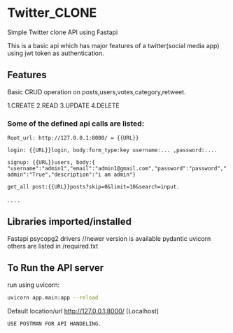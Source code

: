 # Twitter_CLONE

Simple Twitter clone API  using Fastapi

This is a basic api which has major features of a twitter(social media app) using jwt token as authentication.

## Features

Basic CRUD operation on posts,users,votes,category,retweet.

1.CREATE
2.READ
3.UPDATE
4.DELETE

### Some of the defined api calls are listed:
```Root_url: http://127.0.0.1:8000/ = {{URL}}```

```login: {{URL}}login, body:form_type:key username:... ,password:....```

```signup: {{URL}}users, body:{ "username":"admin1","email":"admin1@gmail.com","password":"password","admin":"True","description":"i am admin"}```

```get_all post:{{URL}}posts?skip=0&limit=10&search=input.```

.
.
.
.


## Libraries imported/installed

Fastapi
psycopg2  drivers //newer version is available 
pydantic
uvicorn
others are listed in  /required.txt



## To Run the API server
run using uvicorn:
```bash
uvicorn app.main:app --reload
```
Default location/url http://127.0.0.1:8000/ [Localhost]

 
```bash
USE POSTMAN FOR API HANDELING.
```


